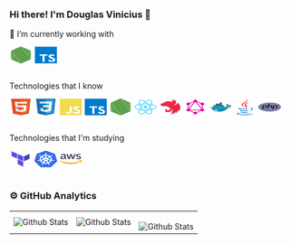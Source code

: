 ### Hi there! I'm Douglas Vinicius 👋

🔭 I’m currently working with
<div style="display: inline_block">
  <img align="center" alt="Vinicius-Node" height="30" width="40" src="https://raw.githubusercontent.com/devicons/devicon/master/icons/nodejs/nodejs-plain.svg">
  <img align="center" alt="Vinicius-Ts" height="30" width="40" src="https://raw.githubusercontent.com/devicons/devicon/master/icons/typescript/typescript-plain.svg">

</div>
<br>

Technologies that I know
<div>
    <img align="center" alt="Vinicius-HTML" height="30" width="40" src="https://raw.githubusercontent.com/devicons/devicon/master/icons/html5/html5-original.svg">
  <img align="center" alt="Vinicius-CSS" height="30" width="40" src="https://raw.githubusercontent.com/devicons/devicon/master/icons/css3/css3-original.svg">
   <img align="center" alt="Vinicius-Js" height="30" width="40" src="https://raw.githubusercontent.com/devicons/devicon/master/icons/javascript/javascript-plain.svg">
  <img align="center" alt="Vinicius-Ts" height="30" width="40" src="https://raw.githubusercontent.com/devicons/devicon/master/icons/typescript/typescript-plain.svg">
  <img align="center" alt="Vinicius-Node" height="30" width="40" src="https://raw.githubusercontent.com/devicons/devicon/master/icons/nodejs/nodejs-plain.svg">
  <img align="center" alt="Vinicius-react" height="30" width="40" src="https://raw.githubusercontent.com/devicons/devicon/master/icons/react/react-original.svg">
 <img align="center" alt="Vinicius-nestjs" height="30" width="40" src="https://raw.githubusercontent.com/vscode-icons/vscode-icons/master/icons/file_type_nestjs.svg">
  <img align="center" alt="Vinicius-graphql" height="30" width="40" src="https://github.com/vscode-icons/vscode-icons/raw/master/icons/file_type_graphql.svg">
  <img align="center" alt="Vinicius-graphql" height="30" width="40" src="https://raw.githubusercontent.com/izumin5210/emojipack-for-devicon/master/png/docker.png">
   <img align="center" alt="Vinicius-Java" height="30" width="40" src="https://raw.githubusercontent.com/devicons/devicon/master/icons/java/java-original.svg">
  <img align="center" alt="Vinicius-PHP" height="30" width="40" src="https://raw.githubusercontent.com/devicons/devicon/master/icons/php/php-original.svg"
 </div>
 
 <br>
 <br>

Technologies that I'm studying
<div>
   <img align="center" alt="Vinicius-HTML" height="30" width="40" src="https://raw.githubusercontent.com/devicons/devicon/master/icons/terraform/terraform-original.svg">
   <img align="center" alt="Vinicius-HTML" height="30" width="40" src="https://raw.githubusercontent.com/devicons/devicon/master/icons/kubernetes/kubernetes-original.svg">
   <img align="center" alt="Vinicius-HTML" height="30" width="40" src="https://raw.githubusercontent.com/devicons/devicon/master/icons/amazonwebservices/amazonwebservices-original-wordmark.svg">
</div>
 

  
<div style="display: block">
  
   <!---<a href="https://instagram.com/viniciusbonin_" target="_blank"><img src="https://img.shields.io/badge/-Instagram-%23E4405F?style=for-the-badge&logo=instagram&logoColor=white" target="_blank"></a>
  <a href = "mailto:vinibonin007@gmail.com"><img src="https://img.shields.io/badge/-Gmail-%23333?style=for-the-badge&logo=gmail&logoColor=white" target="_blank"></a>
  <a href="https://www.linkedin.com/in/dviniciusbonin/" target="_blank"><img src="https://img.shields.io/badge/-LinkedIn-%230077B5?style=for-the-badge&logo=linkedin&logoColor=white" target="_blank"></a>
   <a href="https://api.whatsapp.com/send?phone=5542998662656" target="_blank"><img src="https://img.shields.io/badge/WhatsApp-25D366?style=for-the-badge&logo=whatsapp&logoColor=white" target="_blank"></a>
  -->
 
 <div>

<br>

### ⚙️ GitHub Analytics

<table>
  <tr>
    <td>
      <img
        align="left"
        src="https://github-readme-stats.vercel.app/api?username=dviniciusbonin&theme=light&hide_border=false&include_all_commits=true"
        alt="Github Stats"
      />
    </td>
    <td>
      <img
        align="left"
        src="https://github-readme-stats.vercel.app/api/top-langs/?username=dviniciusbonin&theme=light&hide_border=false&include_all_commits=true&count_private=true&layout=compact"
        alt="Github Stats"
      />
    </td>
    <td>
      <br />
      <img
        align="left"
        src="https://github-readme-streak-stats.herokuapp.com/?user=dviniciusbonin&theme=light&hide_border=false"
        alt="Github Stats"
      />
    </td>
  </tr>
</table>

